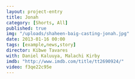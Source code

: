 ```yaml
---
layout: project-entry
title: Jonah
category: [Shorts, All]
published: true
img: "/uploads/shaheen-baig-casting-jonah.jpg"
date: 2013-01-16 00:00
tags: [example,news,story]
director: Kibwe Tavares
with: Daniel Kaluuya, Malachi Kirby
imdb: "http://www.imdb.com/title/tt2690924/"
video: f3qe22c95e
---
```



